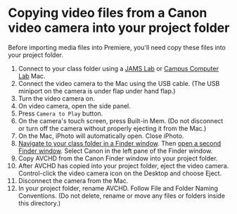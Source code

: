 # Copying video files from a Canon video camera into your project folder

Before importing media files into Premiere, you'll need copy these files into your project folder.

1. Connect to your class folder using a [JAMS Lab](https://jjloomis.gitbooks.io/file-and-folder-management/content/connecting-in-jams-lab.html) or [Campus Computer Lab](https://jjloomis.gitbooks.io/file-and-folder-management/content/connecting-in-ccl.html) Mac.
2. Connect the video camera to the Mac using the USB cable. \(The USB miniport on the camera is under flap under hand flap.\)
3. Turn the video camera on.
4. On video camera, open the side panel.
5. Press `Camera to Play` button.
6. On the camera's touch screen, press Built-in Mem. \(Do not disconnect or turn off the camera without properly ejecting it from the Mac.\)
7. On the Mac, iPhoto will automatically open. Close iPhoto.
8. [Navigate to your class folder in a Finder window](https://jjloomis.gitbooks.io/file-and-folder-management/content/navigating-folder-tree.html). Then [open a second Finder window](https://jjloomis.gitbooks.io/file-and-folder-management/content/opening-multiple-finder-windows.html). Select Canon in the left pane of the Finder window.
9. Copy AVCHD from the Canon Finder window into your project folder.
10. After AVCHD has copied into your project folder, eject the video camera. Control-click the video camera icon on the Desktop and choose Eject.
11. Disconnect the camera from the Mac.
12. In your project folder, rename AVCHD. Follow File and Folder Naming Conventions. \(Do not delete, rename or move any files or folders inside this directory.\)



